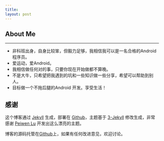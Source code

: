 ```yaml
---
title: 
layout: post
---
```


## About Me


----------

- 非科班出身，自身比较笨，但毅力足够，我相信我可以是一名合格的Android 程序员。
- 爱运动，爱Android。
- 我相信做任何对的事，只要你现在开始做都不算晚。
- 不是大牛，只希望把我遇到的坑和一些知识做一些分享，希望可以帮助到别人。
- 目标做一个不拖后腿的Android 开发。享受生活！

## 感谢

这个博客通过 [Jekyll](http://jekyllrb.com/) 生成，部署在 [Github](https://pages.github.com)，主题基于 [3-Jekyll](https://github.com/P233/3-Jekyll) 修改生成，非常感谢 [Peiwen Lu](https://github.com/P233) 开发出这么漂亮的主题。

博客的源码托管在[Github](https://github.com/suyan/suyan.github.io)上，如果有任何改进意见，欢迎讨论。
